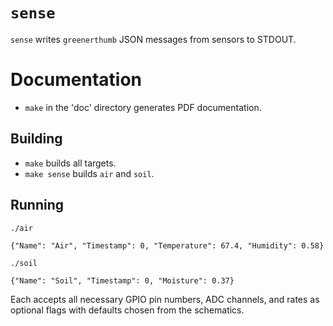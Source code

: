 # `sense`

`sense` writes `greenerthumb` JSON messages from sensors to STDOUT.

# Documentation

* `make` in the 'doc' directory generates PDF documentation.

## Building

* `make` builds all targets.
* `make sense` builds `air` and `soil`.

## Running

```
./air

{"Name": "Air", "Timestamp": 0, "Temperature": 67.4, "Humidity": 0.58}
```

```
./soil

{"Name": "Soil", "Timestamp": 0, "Moisture": 0.37}
```

Each accepts all necessary GPIO pin numbers, ADC channels, and rates as optional
flags with defaults chosen from the schematics.
